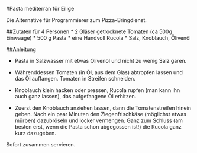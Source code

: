 #Pasta  mediterran für Eilige

Die Alternative für Programmierer zum Pizza-Bringdienst.

##Zutaten
für 4 Personen
    * 2 Gläser getrocknete Tomaten (ca 500g Einwaage)
    * 500 g Pasta
    * eine Handvoll Rucola
    * Salz, Knoblauch, Ölivenöl

##Anleitung

* Pasta in Salzwasser mit etwas Olivenöl und nicht zu wenig Salz garen. 

* Währenddessen Tomaten (in Öl, aus dem Glas) abtropfen lassen und das Öl auffangen. Tomaten in Streifen schneiden. 

* Knoblauch klein hacken oder pressen, Rucola rupfen (man kann ihn auch ganz lassen), das aufgefangene Öl erhitzen. 

* Zuerst den Knoblauch anziehen lassen, dann die Tomatenstreifen hinein geben. Nach ein paar Minuten den Ziegenfrischkäse (möglichst etwas mürben) dazubröseln und locker vermengen. Ganz zum Schluss (am besten erst, wenn die Pasta schon abgegossen ist!) die Rucola ganz kurz dazugeben. 

Sofort zusammen servieren. 



